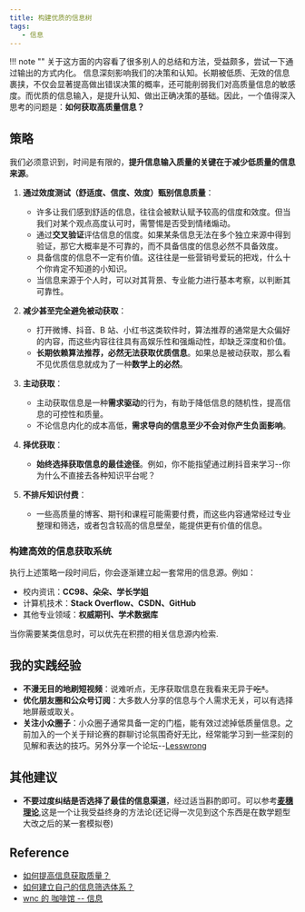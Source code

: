 ```yaml
---
title: 构建优质的信息树
tags:
   - 信息
---
```


!!! note ""
      关于这方面的内容看了很多别人的总结和方法，受益颇多，尝试一下通过输出的方式内化。
信息深刻影响我们的决策和认知。长期被低质、无效的信息裹挟，不仅会显著提高做出错误决策的概率，还可能削弱我们对高质量信息的敏感度。而优质的信息输入，是提升认知、做出正确决策的基础。因此，一个值得深入思考的问题是：**如何获取高质量信息？**


## 策略

我们必须意识到，时间是有限的，**提升信息输入质量的关键在于减少低质量的信息来源**。

1. **通过效度测试（舒适度、信度、效度）甄别信息质量**：
   
      - 许多让我们感到舒适的信息，往往会被默认赋予较高的信度和效度。但当我们对某个观点高度认可时，需警惕是否受到情绪煽动。
      - 通过**交叉验证**评估信息的信度。如果某条信息无法在多个独立来源中得到验证，那它大概率是不可靠的，而不具备信度的信息必然不具备效度。
      - 具备信度的信息不一定有价值。这往往是一些营销号爱玩的把戏，什么十个你肯定不知道的小知识。
      - 当信息来源于个人时，可以对其背景、专业能力进行基本考察，以判断其可靠性。

2. **减少甚至完全避免被动获取**：
   
      - 打开微博、抖音、B 站、小红书这类软件时，算法推荐的通常是大众偏好的内容，而这些内容往往具有高娱乐性和强煽动性，却缺乏深度和价值。
      - **长期依赖算法推荐，必然无法获取优质信息**。如果总是被动获取，那么看不见优质信息就成为了一种**数学上的必然**。

3. **主动获取**：

      - 主动获取信息是一种**需求驱动**的行为，有助于降低信息的随机性，提高信息的可控性和质量。
      - 不论信息内化的成本高低，**需求导向的信息至少不会对你产生负面影响**。

4. **择优获取**：

      - **始终选择获取信息的最佳途径**。例如，你不能指望通过刷抖音来学习--你为什么不直接去各种知识平台呢？

5. **不排斥知识付费**：
   
      - 一些高质量的博客、期刊和课程可能需要付费，而这些内容通常经过专业整理和筛选，或者包含较高的信息壁垒，能提供更有价值的信息。

### 构建高效的信息获取系统

执行上述策略一段时间后，你会逐渐建立起一套常用的信息源。例如：

   - 校内资讯：**CC98、朵朵、学长学姐**
   - 计算机技术：**Stack Overflow、CSDN、GitHub**
   - 其他专业领域：**权威期刊、学术数据库**

当你需要某类信息时，可以优先在积攒的相关信息源内检索.

## 我的实践经验

- **不漫无目的地刷短视频**：说难听点，无序获取信息在我看来无异于~~吃*~~。
- **优化朋友圈和公众号订阅**：大多数人分享的信息与个人需求无关，可以有选择地屏蔽或取关。
- **关注小众圈子**：小众圈子通常具备一定的门槛，能有效过滤掉低质量信息。之前加入的一个关于辩论赛的群聊讨论氛围奇好无比，经常能学习到一些深刻的见解和表达的技巧。另外分享一个论坛--[Lesswrong](https://www.lesswrong.com/)

## 其他建议

- **不要过度纠结是否选择了最佳的信息渠道**，经过适当斟酌即可。可以参考[**麦穗理论**](https://zhuanlan.zhihu.com/p/79865519),这是一个让我受益终身的方法论(还记得一次见到这个东西是在数学题型大改之后的某一套模拟卷)

## Reference

- [如何提高信息获取质量？](https://www.zhihu.com/question/36809525/answer/2893864131)
- [如何建立自己的信息筛选体系？](https://www.zhihu.com/question/610551783/answer/3551298098)
- [wnc 的 咖啡馆 -- 信息](https://wncfht.github.io/notes/Blogs/posts/24-12-30/?h=%E7%BE%A4)


